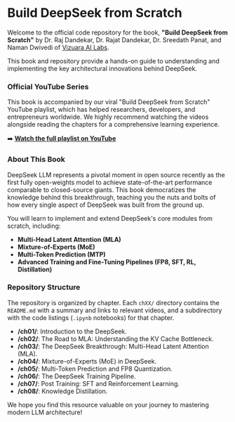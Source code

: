 # Build DeepSeek from Scratch

Welcome to the official code repository for the book, **"Build DeepSeek from Scratch"** by Dr. Raj Dandekar, Dr. Rajat Dandekar, Dr. Sreedath Panat, and Naman Dwivedi of [Vizuara AI Labs](https://home.vizuara.ai/).

This book and repository provide a hands-on guide to understanding and implementing the key architectural innovations behind DeepSeek.

### Official YouTube Series

This book is accompanied by our viral "Build DeepSeek from Scratch" YouTube playlist, which has helped researchers, developers, and entrepreneurs worldwide. We highly recommend watching the videos alongside reading the chapters for a comprehensive learning experience.

➡️ **[Watch the full playlist on YouTube](https://www.youtube.com/playlist?list=PLPTVONXA_ZSiOpKKIHCyOq9lnp-dLvlms)**

### About This Book

DeepSeek LLM represents a pivotal moment in open source recently as the first fully open-weights model to achieve state-of-the-art performance comparable to closed-source giants. This book democratizes the knowledge behind this breakthrough, teaching you the nuts and bolts of how every single aspect of DeepSeek was built from the ground up.

You will learn to implement and extend DeepSeek's core modules from scratch, including:

- **Multi-Head Latent Attention (MLA)**
- **Mixture-of-Experts (MoE)**
- **Multi-Token Prediction (MTP)**
- **Advanced Training and Fine-Tuning Pipelines (FP8, SFT, RL, Distillation)**

### Repository Structure

The repository is organized by chapter. Each `chXX/` directory contains the `README.md` with a summary and links to relevant videos, and a subdirectory with the code listings (`.ipynb` notebooks) for that chapter.

- **/ch01/**: Introduction to the DeepSeek.
- **/ch02/**: The Road to MLA: Understanding the KV Cache Bottleneck.
- **/ch03/**: The DeepSeek Breakthrough: Multi-Head Latent Attention (MLA).
- **/ch04/**: Mixture-of-Experts (MoE) in DeepSeek.
- **/ch05/**: Multi-Token Prediction and FP8 Quantization.
- **/ch06/**: The DeepSeek Training Pipeline.
- **/ch07/**: Post Training: SFT and Reinforcement Learning.
- **/ch08/**: Knowledge Distillation.

We hope you find this resource valuable on your journey to mastering modern LLM architecture!

